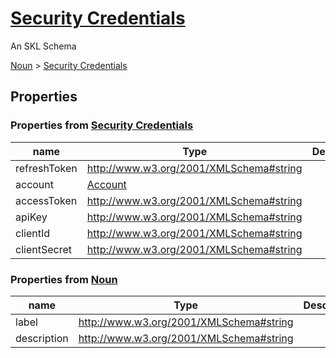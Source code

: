 <!--- This is an autogenerated file -->
# [Security Credentials](../../../schemas/core/security-credentials)

An SKL Schema



[Noun](../../../schemas/core/noun) > [Security Credentials](../../../schemas/core/security-credentials)

## Properties

### Properties from [Security Credentials](../../../schemas/core/security-credentials)

| name | Type | Description |
| ---- | ---- | ----------- |
| refreshToken | http://www.w3.org/2001/XMLSchema#string | |
| account | [Account](../../../schemas/core/account) | |
| accessToken | http://www.w3.org/2001/XMLSchema#string | |
| apiKey | http://www.w3.org/2001/XMLSchema#string | |
| clientId | http://www.w3.org/2001/XMLSchema#string | |
| clientSecret | http://www.w3.org/2001/XMLSchema#string | |

### Properties from [Noun](../../../schemas/core/noun)

| name | Type | Description |
| ---- | ---- | ----------- |
| label | http://www.w3.org/2001/XMLSchema#string | |
| description | http://www.w3.org/2001/XMLSchema#string | |

